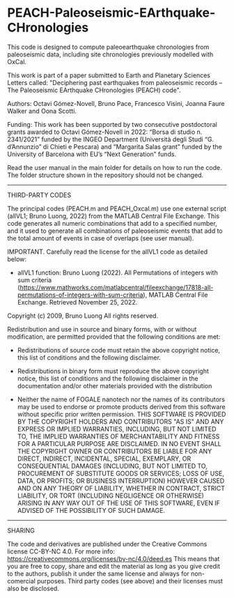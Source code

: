 # PEACH-Paleoseismic-EArthquake-CHronologies

This code is designed to compute paleoearthquake chronologies from paleoseismic data, including site chronologies previously modelled with OxCal. 

This work is part of a paper submitted to Earth and Planetary Sciences Letters called: "Deciphering past earthquakes from paleoseismic records – The Paleoseismic EArthquake CHronologies (PEACH) code".

Authors: Octavi Gómez-Novell, Bruno Pace, Francesco Visini, Joanna Faure Walker and Oona Scotti.

Funding: This work has been supported by two consecutive postdoctoral grants awarded to Octavi Gómez-Novell in 2022: “Borsa di studio n. 2341/2021” funded by the INGEO Department (Università degli Studi “G. d’Annunzio” di Chieti e Pescara) and “Margarita Salas grant” funded by the University of Barcelona with EU’s “Next Generation” funds.

Read the user manual in the main folder for details on how to run the code. The folder structure shown in the repository should not be changed.

******

THIRD-PARTY CODES

The principal codes (PEACH.m and PEACH_Oxcal.m) use one external script (allVL1; Bruno Luong, 2022) from the MATLAB Central File Exchange. This code generates all numeric combinations that add to a specified number, and it used to generate all combinations of paleoseismic events that add to the total amount of events in case of overlaps (see user manual).

IMPORTANT. Carefully read the license for the allVL1 code as detailed below:


- allVL1 function: Bruno Luong (2022). All Permutations of integers with sum criteria (https://www.mathworks.com/matlabcentral/fileexchange/17818-all-permutations-of-integers-with-sum-criteria), MATLAB Central File Exchange. Retrieved November 25, 2022.


Copyright (c) 2009, Bruno Luong
All rights reserved.

Redistribution and use in source and binary forms, with or without
modification, are permitted provided that the following conditions are met:

* Redistributions of source code must retain the above copyright notice, this
  list of conditions and the following disclaimer.

* Redistributions in binary form must reproduce the above copyright notice,
  this list of conditions and the following disclaimer in the documentation
  and/or other materials provided with the distribution
* Neither the name of FOGALE nanotech nor the names of its
  contributors may be used to endorse or promote products derived from this
  software without specific prior written permission.
THIS SOFTWARE IS PROVIDED BY THE COPYRIGHT HOLDERS AND CONTRIBUTORS "AS IS"
AND ANY EXPRESS OR IMPLIED WARRANTIES, INCLUDING, BUT NOT LIMITED TO, THE
IMPLIED WARRANTIES OF MERCHANTABILITY AND FITNESS FOR A PARTICULAR PURPOSE ARE
DISCLAIMED. IN NO EVENT SHALL THE COPYRIGHT OWNER OR CONTRIBUTORS BE LIABLE
FOR ANY DIRECT, INDIRECT, INCIDENTAL, SPECIAL, EXEMPLARY, OR CONSEQUENTIAL
DAMAGES (INCLUDING, BUT NOT LIMITED TO, PROCUREMENT OF SUBSTITUTE GOODS OR
SERVICES; LOSS OF USE, DATA, OR PROFITS; OR BUSINESS INTERRUPTION) HOWEVER
CAUSED AND ON ANY THEORY OF LIABILITY, WHETHER IN CONTRACT, STRICT LIABILITY,
OR TORT (INCLUDING NEGLIGENCE OR OTHERWISE) ARISING IN ANY WAY OUT OF THE USE
OF THIS SOFTWARE, EVEN IF ADVISED OF THE POSSIBILITY OF SUCH DAMAGE.

******

SHARING

The code and derivatives are published under the Creative Commons license CC-BY-NC 4.0. For more info: https://creativecommons.org/licenses/by-nc/4.0/deed.es This means that you are free to copy, share and edit the material as long as you give credit to the authors, publish it under the same license and always for non-comercial purposes. Third party codes (see above) and their licenses must also be disclosed.

